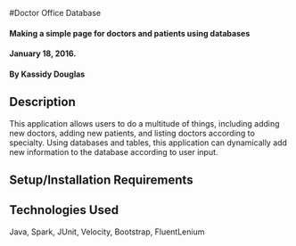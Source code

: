 #Doctor Office Database

#### Making a simple page for doctors and patients using databases
#### January 18, 2016.

#### By Kassidy Douglas

## Description

This application allows users to do a multitude of things, including adding new doctors, adding new patients, and listing doctors according to specialty. Using databases and tables, this application can dynamically add new information to the database according to user input.

## Setup/Installation Requirements



## Technologies Used

Java, Spark, JUnit, Velocity, Bootstrap, FluentLenium
